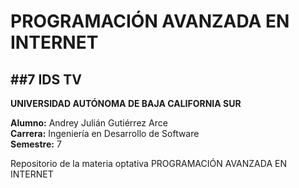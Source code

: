 # PROGRAMACIÓN AVANZADA EN INTERNET

##7 IDS TV
---
**UNIVERSIDAD AUTÓNOMA DE BAJA CALIFORNIA SUR**

**Alumno:** Andrey Julián Gutiérrez Arce  
**Carrera:** Ingeniería en Desarrollo de Software  
**Semestre:** 7


Repositorio de la materia optativa PROGRAMACIÓN AVANZADA EN INTERNET 
